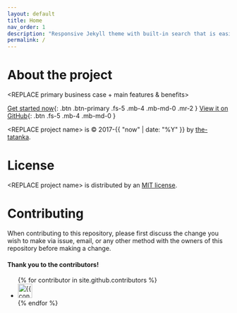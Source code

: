 ```yaml
---
layout: default
title: Home
nav_order: 1
description: "Responsive Jekyll theme with built-in search that is easily customizable and hosted on GitHub Pages."
permalink: /
---
```


# About the project

\<REPLACE primary business case + main features & benefits\>

[Get started now](#getting-started){: .btn .btn-primary .fs-5 .mb-4 .mb-md-0 .mr-2 } [View it on GitHub](https://github.com/the-tatanka/github-pages-jekyll-template){: .btn .fs-5 .mb-4 .mb-md-0 }

\<REPLACE project name\> is &copy; 2017-{{ "now" | date: "%Y" }} by [the-tatanka](https://github.com/the-tatanka/github-pages-jekyll-template).

# License

\<REPLACE project name\> is distributed by an [MIT license](https://github.com/the-tatanka/github-pages-jekyll-template/blob/master/LICENSE).

# Contributing

When contributing to this repository, please first discuss the change you wish to make via issue, email, or any other method with the owners of this repository before making a change.

#### Thank you to the contributors!

<ul class="list-style-none">
{% for contributor in site.github.contributors %}
  <li class="d-inline-block mr-1">
     <a href="{{ contributor.html_url }}"><img src="{{ contributor.avatar_url }}" width="32" height="32" alt="{{ contributor.login }}"/></a>
  </li>
{% endfor %}
</ul>

<script async src="https://unpkg.com/mermaid@8.2.3/dist/mermaid.min.js"></script>
